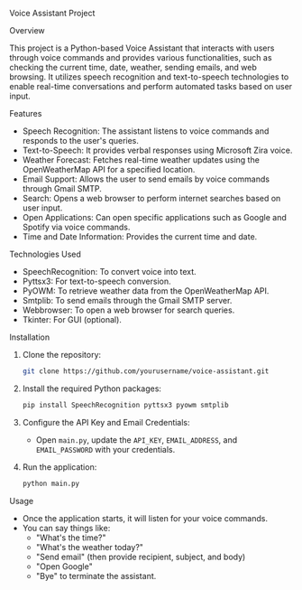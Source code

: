  Voice Assistant Project

Overview

This project is a Python-based Voice Assistant that interacts with users through voice commands and provides various functionalities, such as checking the current time, date, weather, sending emails, and web browsing. It utilizes speech recognition and text-to-speech technologies to enable real-time conversations and perform automated tasks based on user input.

 Features

- Speech Recognition: The assistant listens to voice commands and responds to the user's queries.
- Text-to-Speech: It provides verbal responses using Microsoft Zira voice.
- Weather Forecast: Fetches real-time weather updates using the OpenWeatherMap API for a specified location.
- Email Support: Allows the user to send emails by voice commands through Gmail SMTP.
- Search: Opens a web browser to perform internet searches based on user input.
- Open Applications: Can open specific applications such as Google and Spotify via voice commands.
- Time and Date Information: Provides the current time and date.
  
Technologies Used

- SpeechRecognition: To convert voice into text.
- Pyttsx3: For text-to-speech conversion.
- PyOWM: To retrieve weather data from the OpenWeatherMap API.
- Smtplib: To send emails through the Gmail SMTP server.
- Webbrowser: To open a web browser for search queries.
- Tkinter: For GUI (optional).

Installation

1. Clone the repository:
    ```bash
    git clone https://github.com/yourusername/voice-assistant.git
    ```

2. Install the required Python packages:
    ```bash
    pip install SpeechRecognition pyttsx3 pyowm smtplib
    ```

3. Configure the API Key and Email Credentials:
   - Open `main.py`, update the `API_KEY`, `EMAIL_ADDRESS`, and `EMAIL_PASSWORD` with your credentials.

4. Run the application:
    ```bash
    python main.py
    ```

 Usage

- Once the application starts, it will listen for your voice commands.
- You can say things like:
  - "What's the time?"
  - "What's the weather today?"
  - "Send email" (then provide recipient, subject, and body)
  - "Open Google"
  - "Bye" to terminate the assistant.

